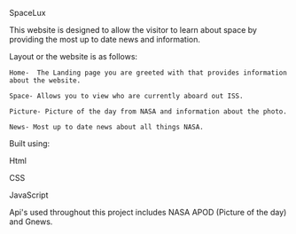 SpaceLux

This website is designed to allow the visitor to learn about space by providing the most up to date news and information.

Layout or the website is as follows:
  
    Home-  The Landing page you are greeted with that provides information about the website.
  
    Space- Allows you to view who are currently aboard out ISS.
  
    Picture- Picture of the day from NASA and information about the photo.
 
    News- Most up to date news about all things NASA.
  
  
Built using:

Html

CSS

JavaScript

Api's used throughout this project includes NASA APOD (Picture of the day) and Gnews.


